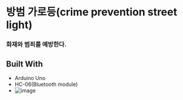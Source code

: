 # 방범 가로등(crime prevention street light)

### 화재와 범죄를 예방한다.

## Built With
* Arduino Uno
* HC-06(Bluetooth module)
* ![image](https://user-images.githubusercontent.com/70627982/146410248-dd1a5820-29f3-4516-b9dd-abc517086a54.png)
